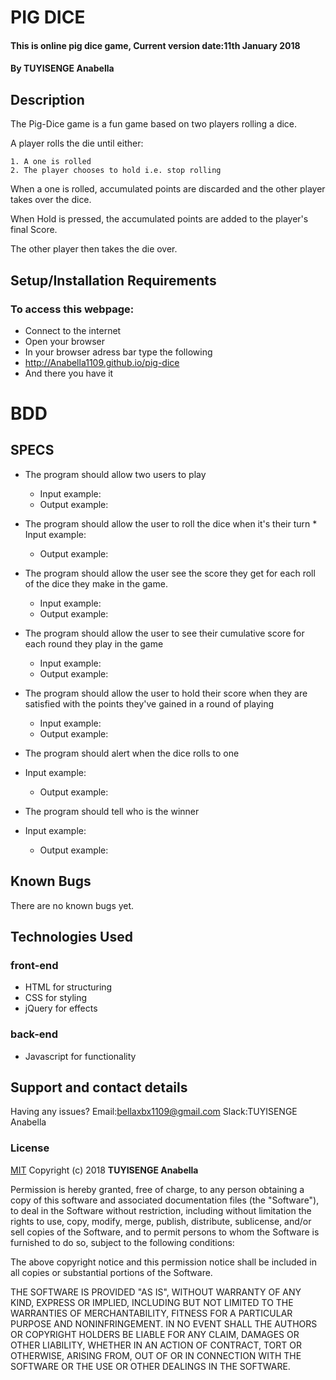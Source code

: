 # PIG DICE
#### This is online pig dice game, Current version date:11th January 2018
#### By **TUYISENGE Anabella**
## Description
The Pig-Dice game is a fun game based on two players rolling a dice.

A player rolls the die until either:

    1. A one is rolled
    2. The player chooses to hold i.e. stop rolling

When a one is rolled, accumulated points are discarded and the other player takes over the dice.

When Hold is pressed, the accumulated points are added to the player's final Score.

The other player then takes the die over.
## Setup/Installation Requirements
### To access this webpage:
* Connect to the internet
* Open your browser
* In your browser adress bar type the following
* http://Anabella1109.github.io/pig-dice
* And there you have it
# BDD

## SPECS
* The program should allow two users to play
   * Input example:
   * Output example:

* The program should allow the user to roll the dice when it's their turn
      * Input example:
   * Output example:
* The program should allow the user see the score they get for each roll of the dice they make in the game.
     * Input example:
   * Output example:
* The program should allow the user to see their cumulative score for each round they play in the game
    * Input example:
   * Output example:
* The program should allow the user to hold their score when they are satisfied with the points they've gained in a round of playing
    * Input example:
   * Output example:
* The program should alert when the dice rolls to one
 * Input example:
   * Output example:
* The program should tell who is the winner
 * Input example:
   * Output example:
## Known Bugs
There are no known bugs yet.
## Technologies Used

### front-end
*  HTML for structuring
* CSS for styling
* jQuery for effects
### back-end
* Javascript for functionality
## Support and contact details
Having any issues?
Email:bellaxbx1109@gmail.com
Slack:TUYISENGE Anabella
### License
[MIT](https://choosealicense.com/licenses/mit/)
Copyright (c) 2018 **TUYISENGE Anabella** 

Permission is hereby granted, free of charge, to any person obtaining a copy
of this software and associated documentation files (the "Software"), to deal
in the Software without restriction, including without limitation the rights
to use, copy, modify, merge, publish, distribute, sublicense, and/or sell
copies of the Software, and to permit persons to whom the Software is
furnished to do so, subject to the following conditions:

The above copyright notice and this permission notice shall be included in all
copies or substantial portions of the Software.

THE SOFTWARE IS PROVIDED "AS IS", WITHOUT WARRANTY OF ANY KIND, EXPRESS OR
IMPLIED, INCLUDING BUT NOT LIMITED TO THE WARRANTIES OF MERCHANTABILITY,
FITNESS FOR A PARTICULAR PURPOSE AND NONINFRINGEMENT. IN NO EVENT SHALL THE
AUTHORS OR COPYRIGHT HOLDERS BE LIABLE FOR ANY CLAIM, DAMAGES OR OTHER
LIABILITY, WHETHER IN AN ACTION OF CONTRACT, TORT OR OTHERWISE, ARISING FROM,
OUT OF OR IN CONNECTION WITH THE SOFTWARE OR THE USE OR OTHER DEALINGS IN THE
SOFTWARE.
